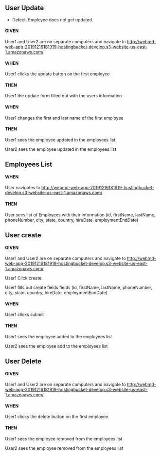 ## User Update
 - Defect. Employee does not get updated. 
#### GIVEN
User1 and User2 are on separate computers and navigate to http://webmd-web-app-20191216181919-hostingbucket-develop.s3-website-us-east-1.amazonaws.com/
#### WHEN
User1 clicks the update button on the first employee
#### THEN
User1 the update form filled out with the users information

#### WHEN
User1 changes the first and last name of the first employee

#### THEN
User1 sees the employee updated in the employees list

User2 sees the employee updated in the employees list


## Employees List
#### WHEN
User navigates to http://webmd-web-app-20191216181919-hostingbucket-develop.s3-website-us-east-1.amazonaws.com/
#### THEN
User sees list of Employees with their information (id, firstName, lastName, phoneNumber, city, state, country, hireDate, employmentEndDate)



## User create
#### GIVEN 
User1 and User2 are on separate computers and navigate to http://webmd-web-app-20191216181919-hostingbucket-develop.s3-website-us-east-1.amazonaws.com/

User1 Click create

User1 fills out create fields fields (id, firstName, lastName, phoneNumber, city, state, country, hireDate, employmentEndDate)

#### WHEN
User1 clicks submit
#### THEN
User1 sees the employee added to the employees list

User2 sees the employee add to the employees list


## User Delete
#### GIVEN
User1 and User2 are on separate computers and navigate to http://webmd-web-app-20191216181919-hostingbucket-develop.s3-website-us-east-1.amazonaws.com/
#### WHEN
User1 clicks the delete button on the first employee
#### THEN
User1 sees the employee removed from the employees list

User2 sees the employee removed from the employees list
